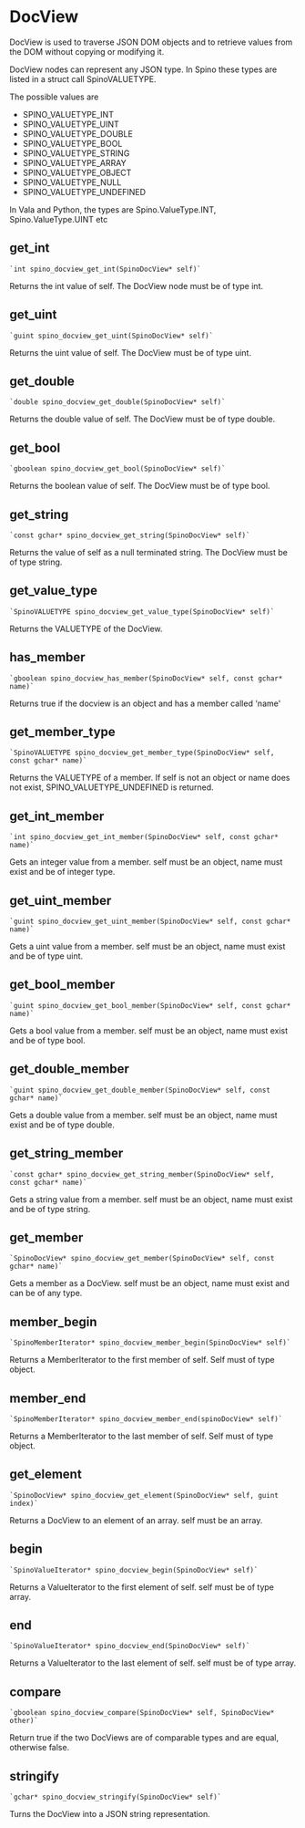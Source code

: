 # DocView

DocView is used to traverse JSON DOM objects and to retrieve values from the DOM without copying or modifying it. 

DocView nodes can represent any JSON type. In Spino these types are listed in a struct call SpinoVALUETYPE. 

The possible values are

* SPINO_VALUETYPE_INT
* SPINO_VALUETYPE_UINT
* SPINO_VALUETYPE_DOUBLE
* SPINO_VALUETYPE_BOOL
* SPINO_VALUETYPE_STRING
* SPINO_VALUETYPE_ARRAY
* SPINO_VALUETYPE_OBJECT
* SPINO_VALUETYPE_NULL
* SPINO_VALUETYPE_UNDEFINED

In Vala and Python, the types are Spino.ValueType.INT, Spino.ValueType.UINT etc

## get_int

    `int spino_docview_get_int(SpinoDocView* self)`

Returns the int value of self. The DocView node must be of type int.

## get_uint

    `guint spino_docview_get_uint(SpinoDocView* self)`

Returns the uint value of self. The DocView must be of type uint.

## get_double

    `double spino_docview_get_double(SpinoDocView* self)`

Returns the double value of self. The DocView must be of type double.

## get_bool

    `gboolean spino_docview_get_bool(SpinoDocView* self)`

Returns the boolean value of self. The DocView must be of type bool.

## get_string

    `const gchar* spino_docview_get_string(SpinoDocView* self)`

Returns the value of self as a null terminated string. The DocView must be of type string.

## get_value_type

    `SpinoVALUETYPE spino_docview_get_value_type(SpinoDocView* self)`

Returns the VALUETYPE of the DocView.

## has_member

    `gboolean spino_docview_has_member(SpinoDocView* self, const gchar* name)`

Returns true if the docview is an object and has a member called 'name'

## get_member_type

    `SpinoVALUETYPE spino_docview_get_member_type(SpinoDocView* self, const gchar* name)`

Returns the VALUETYPE of a member. If self is not an object or name does not exist, SPINO_VALUETYPE_UNDEFINED is returned.

## get_int_member

    `int spino_docview_get_int_member(SpinoDocView* self, const gchar* name)`

Gets an integer value from a member. self must be an object, name must exist and be of integer type.

## get_uint_member

    `guint spino_docview_get_uint_member(SpinoDocView* self, const gchar* name)`

Gets a uint value from a member. self must be an object, name must exist and be of type uint.

## get_bool_member

    `guint spino_docview_get_bool_member(SpinoDocView* self, const gchar* name)`

Gets a bool value from a member. self must be an object, name must exist and be of type bool.

## get_double_member

    `guint spino_docview_get_double_member(SpinoDocView* self, const gchar* name)`

Gets a double value from a member. self must be an object, name must exist and be of type double.

## get_string_member

    `const gchar* spino_docview_get_string_member(SpinoDocView* self, const gchar* name)`

Gets a string value from a member. self must be an object, name must exist and be of type string.

## get_member

    `SpinoDocView* spino_docview_get_member(SpinoDocView* self, const gchar* name)`

Gets a member as a DocView. self must be an object, name must exist and can be of any type. 

## member_begin

    `SpinoMemberIterator* spino_docview_member_begin(SpinoDocView* self)`

Returns a MemberIterator to the first member of self. Self must of type object. 

## member_end

    `SpinoMemberIterator* spino_docview_member_end(spinoDocView* self)`

Returns a MemberIterator to the last member of self. Self must of type object.

## get_element

    `SpinoDocView* spino_docview_get_element(SpinoDocView* self, guint index)`

Returns a DocView to an element of an array. self must be an array.

## begin

    `SpinoValueIterator* spino_docview_begin(SpinoDocView* self)`

Returns a ValueIterator to the first element of self. self must be of type array.

## end

    `SpinoValueIterator* spino_docview_end(SpinoDocView* self)`

Returns a ValueIterator to the last element of self. self must be of type array.

## compare
    
    `gboolean spino_docview_compare(SpinoDocView* self, SpinoDocView* other)`

Return true if the two DocViews are of comparable types and are equal, otherwise false.

## stringify

    `gchar* spino_docview_stringify(SpinoDocView* self)`

Turns the DocView into a JSON string representation.




